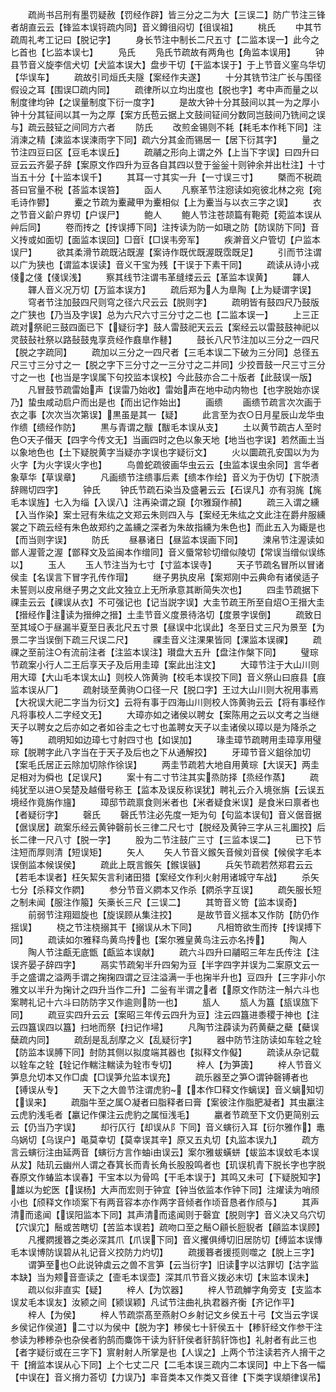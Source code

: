 <!-- { "loadSidebar": true } -->
　　疏尚书吕刑有墨罚疑赦【罚经作辟】皆三分之二为大【三误二】防广节注三锋者胡直云云【锋监本误锊疏内同】音义鐏徂闷切【徂误祖】
　　桃氏
　　中其节疏周礼考工记曰【脱记字】
　　身长节注中制长二尺五寸【二监本误一】此今之匕首也【匕监本误七】
　　凫氏
　　凫氏节疏故有两角也【角监本误用】
　　钟县节音义旋李信犬切【犬监本误大】盘步干切【干监本误于】于上节音义窐乌华切【华误车】
　　疏故引司烜氏夫隧【案经作夫遂】
　　十分其铣节注广长与围径假设之耳【围误□疏内同】
　　疏律所以立均出度也【脱也字】考中声而量之以制度律均钟【之误量制度下衍一度字】
　　是故大钟十分其鼓间以其一为之厚小钟十分其钲间以其一为之厚【案方氏苞云据上文鼓间钲间分数同岂鼓间乃铣间之误与】疏云鼓钲之间同方六者
　　防氏
　　改煎金锡则不耗【耗毛本作秏下同】注消湅之精【湅监本误湅雨字下同】疏六分其金而锡居一【居下衍其字】
　　量之节注四豆曰区【豆毛本误丘】
　　疏鬴之形向上谓之外【上当下字误】曰四升曰豆云云齐晏子辞【案原文作四升为豆各自其四以登于釡釡十则钟余并出杜注】十寸当五十分【十监本误千】
　　其耳一寸其实一升【一寸误三寸】
　　槩而不税疏荅曰官量不税【荅监本误笞】
　　函人
　　凡察革节注惌读如宛彼北林之宛【宛毛诗作鬰】
　　櫜之节疏为櫜藏甲为櫜相似【上为櫜当与以衣三字之误】
　　衣之节音义齘户界切【户误尸】
　　鲍人
　　鲍人节注苍颉篇有鞄菀【菀监本误从艸后同】
　　卷而抟之【抟误搏下同】注抟读为防一如瑱之防【防误防下同】音义抟或如面切【面监本误回】□音【□误韦旁军】
　　疾澣音义户管切【户监本误尸】
　　欲其柔滑节疏既沾既渥【案诗作既优既渥既霑既足】
　　引而节注谓以广为狭也【谓监本误读】音义干宝为残【干误于下素干同】
　　疏读从诗小戎俴之俴【俴误浅】
　　察其线节注谓韦革缝缕云云【革监本误黄】
　　韗人
　　韗人音义况万切【万监本误方】
　　疏后郑为人为臯陶【上为疑谓字误】
　　穹者节注加鼓四尺则穹之径六尺云云【脱则字】
　　疏明皆有鼓四尺乃鼓版之广狭也【乃当及字误】总为六尺六寸三分寸之二也【二监本误一】
　　上三正疏对祭祀三鼓四面已下【疑衍字】鼓人雷鼓祀天云云【案经云以雷鼓鼓神祀以灵鼓鼔社祭以路鼔鼓鬼享贲经作鼖臯作鼛】
　　鼓长八尺节注加以三分之一四尺【脱之字疏同】
　　疏加以三分之一四尺者【三毛本误二下破为三分同】总径五尺三寸三分寸之一【脱之字下三分寸之一三分寸之二并同】少挍晋鼓一尺三寸三分寸之一也【也当是字误属下句挍监本误校】今此鼓亦合二十版者【此鼓误一版】
　　凡冒鼓节疏雷始声【误雷乃始收】雷始声在地中动内物也【也字脱始亦误乃】蛰虫咸动启户而出是也【而出记作始出】
　　画缋
　　画缋节疏言次次画于衣之事【次次当次第误】黒虽是其一【疑】
　　此言至为衣○日月星辰山龙华虫作缋【缋经作防】
　　黒与青谓之黻【黻毛本误从支】
　　土以黄节疏古人至时色○天子僣天【四字今传文无】当画四时之色以象天地【地当也字误】若然画土当以象地色也【土下疑脱黄字当疑亦字误也字疑衍文】
　　火以圜疏孔安国以为为火字【为火字误火字也】
　　鸟兽蛇疏彼画华虫云云【虫监本误虫余同】言华者象草华【草误章】
　　凡画缋节注缋事后素【缋本作绘】音义为于伪切【下脱渍辞赐切四字】
　　钟氏
　　钟氏节疏石染当及盛暑云云【石误凡】亦有羽旄【旄毛本误旌】七入为缁【入误八】注再染谓之竀【尔雅竀作頳】
　　疏三入谓之纁【入当作染】案士冠有朱纮之文郑云朱则四入与【案经无朱纮之文此注在爵弁服纁裳之下疏云经有朱色故郑约之盖纁之深者为朱故指纁为朱色也】而此五入为緅是也【而当则字误】
　　防氏
　　昼暴诸日【昼监本误画下同】
　　湅帛节注渥读如鄫人渥菅之渥【鄫释文及监闽本作缯同】音义蜃常轸切缯似陵切【常误当缯似误练以】
　　玉人
　　玉人节注当为七寸【寸监本误寺】
　　天子节疏名冒所以冒诸侯圭【名误言下冒字孔传作瑁】
　　继子男执皮帛【案郑刚中云典命有诸侯适子未誓则以皮帛继子男之文此文独立上无所承意其断简失次也】
　　四圭节疏据下祼圭云云【祼误从衣】不可强记也【记当説字误】大圭节疏王所至自炤○王搢大圭【搢经作注读为搢绅之搢】土圭节音义度景待洛切【度景字误倒】
　　疏致日至其域○于昼漏半夏至日表北尺五寸景【昼误中北误此】冬至日丈三尺为景至【为景二字当误倒下疏三尺误二尺】
　　祼圭音义注淉果皆同【淉监本误祼】
　　疏祼之至前注○有流前注者【注监本误注】瓉盘大五升【盘注作槃下同】
　　璧琮节疏案小行人二王后享天子及后用圭璋【案此出注文】
　　大璋节注于大山川则用大璋【大山毛本误太山】则校人饰黄驹【校毛本误挍下同】音义祭山曰庪县【庪监本误从厂】
　　疏射琰至黄驹○口径一尺【脱口字】王过大山川则大祝用事焉【大祝误大祀二字当为衍文】云将有事于四海山川则校人饰黄驹云云【将有事经作凡将事校人二字经文无】
　　大璋亦如之诸侯以聘女【案陈用之云以文考之当继天子以聘女之后亦如之者如谷圭之七寸也盖聘女天子以圭诸侯以璋以是为降杀之等】
　　疏明知如边璋七寸射四寸也【如误加】
　　瑑圭璋节疏聘用圭璋享用璧琮【脱聘字此八字当在于天子及后也之下从通解挍】
　　牙璋节音义鉏徐加切【案毛氏居正云除加切除作徐误】
　　两圭节疏若大地自用黄琮【大误天】两圭足相对为僢也【足误尺】
　　案十有二寸节注其实烝防择【烝经作蒸】
　　疏纯犹至以进○吴楚及越僣号称王【监本及误反称误犹】聘礼云介入境张旃【云误五境经作竟旃作旜】
　　璋邸节疏禀食则米者也【米者疑食米误】是食米曰禀者也【者疑衍字】
　　磬氏
　　磬氏节注必先度一矩为句【句监本误旬】音义倨音据【倨误居】疏案乐经云黄钟磬前长三律二尺七寸【脱经及黄钟三字从三礼圗挍】后长二律一尺八寸【脱一字】
　　股为二节注鼓广三寸【三监本误二】
　　已下节注短而厚则清【短误矩】
　　矢人
　　矢人节音义鍭矢音候刘音侯【候侯字毛本误倒监本候误侯】
　　疏此上既言鍭矢【鍭误镞】
　　兵矢节疏若然郑君云云【若毛本误者】枉矢絜矢言利诸田猎【案经文作利火射用诸城守车战】
　　杀矢七分【杀释文作閷】
　　参分节音义閷本又作杀【閷杀字互误】
　　疏矢服长短之制未闻【服注作箙】矢槀长三尺【三误二】
　　其笴音义笴【监本误奇】
　　前弱节注翔廻旋也【旋误顾从集注挍】
　　是故节音义揺本又作防【防仍作揺误】
　　桡之节注桡搦其干【搦误从木下同】
　　凡相笴欲生而抟【抟误搏下同】
　　疏读如尔雅释鸟黄鸟抟也【案尔雅皇黄鸟注云亦名抟】
　　陶人
　　陶人节注甗无底甑【甗监本误献】
　　疏六斗四升曰鬴昭三年左氏传注【注误齐晏子辞四字】
　　鬲实节疏匊半升四匊为豆【半字四字并误为二案原文云一手之盛谓之溢两手谓之掬掬四谓之豆注溢满一手也掬半升也】豆四升【三字非小尔雅文以半升为掬计之四升当作二升】二釡有半谓之者【原文作防注一斛六斗也案聘礼记十六斗曰防防字又作逾则防一也】
　　瓬人
　　瓬人为簋【瓬误旊下同】
　　疏豆实四升云云【案昭三年传云四升为豆】注云四簋进黍稷于神也【注云四簋误四以簋】扫地而祭【扫记作埽】
　　凡陶节注薜读为药黄蘗之蘗【蘗误蘖疏内同】
　　疏刮是乱刮摩之义【乱疑衍字】
　　器中防节注防读如车辁之辁【防监本误膊下同】尌防其侧以拟度端其器也【拟释文作儗】
　　疏读从杂记载以辁车之辁【辁记作輲注輲读为辁市专切】
　　梓人【为笋簴】
　　梓人节音义笋息允切本又作□虡【□误笋允监本误充】
　　疏乐器至之笋○谓钟磬镈者也【镈误从专】
　　天下之大兽节注谓虎豹【本作□释文作螭误】音义螭知切【误来】
　　疏脂牛至之属○凝者曰脂释者曰膏【案彼注作脂肥凝者】其虫臝注云虎豹浅毛者【臝记作倮注云虎豹之属恒浅毛】
　　臝者节疏至下文仍更简别云云【仍当乃字误】
　　却行仄行【却误从阝下同】音义螾衍入耳【衍尔雅作】鼃乌娲切【乌误户】黾莫幸切【莫幸误其辛】原又五丸切【丸监本误九】
　　疏方言云螾衍注由延两音【螾衍方言作蚰由误云】案尔雅蛂蟥蛢【蛂监本误蚊毛本误从犮】陆玑云幽州人谓之舂箕长而青长角长股股鸣者也【玑误机青下脱长字也字脱舂原文作蝽监本误春】干宝本以为骨鸣【干毛本误于】其鸣又未可【下疑脱知字】雄以为蛇医【误杨】大声而宏则于钟宜【钟当依监本作钟下同】注燿读为哨颀小也【颀释文作顷案下有两音容本亦作两字音倾者作顷音恳者作颀与】
　　其声清而逺闻【误阳监本下同】其声清而逺闻则于磬宜【脱则字】音义决又乌穴切【穴误宂】鬝或苦瞎切【苦监本误若】疏吻口至之鬝○顅长脰貎者【顅监本误顾】
　　凡攫閷援簭之类必深其爪【爪误下同】音义攫俱缚切旧居防切【缚监本误慱毛本误博防误碧从礼记音义挍防力灼切】
　　疏援簭者援揽则噬之【脱上三字】
　　谓笋至也○此说钟虡云之兽不言笋【云当衍字】旧读字以沽罪切【沽字监本缺】当为颊音壸读之【壸毛本误壶】深其爪节音义拨必末切【末监本误未】
　　疏以似非直实【疑】
　　梓人【为饮器】
　　梓人节疏觯字角旁支【支监本误犮毛本误友】汝颍之间【颍误颖】凡试节注曲礼执君器齐衡【齐记作平】
　　梓人【为侯】
　　梓人节疏崇髙至燕射○乡射记文乡侯五十弓【文当云字误乡侯记作侯道】二寸以为侯中【脱为字】糁侯七十豻侯五十【糁豻经文作参干注参读为糁糁杂也杂侯者豹鹄而麋饰干读为豻豻侯者豻鹄豻饰也】礼射者有此三也【者字疑衍或在三字下】賔射射人所掌是也【人误之】上两个节注读若齐人搚干之干【搚监本误从心下同】上个七丈二尺【二毛本误三疏内二本误同】中上下各一幅【中误在】音义搚力荅切【力误乃】率音类本又作类又音律【下类字误頫律误吊】
